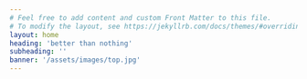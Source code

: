 ```yaml
---
# Feel free to add content and custom Front Matter to this file.
# To modify the layout, see https://jekyllrb.com/docs/themes/#overriding-theme-defaults
layout: home
heading: 'better than nothing'
subheading: ''
banner: '/assets/images/top.jpg'
---
```

